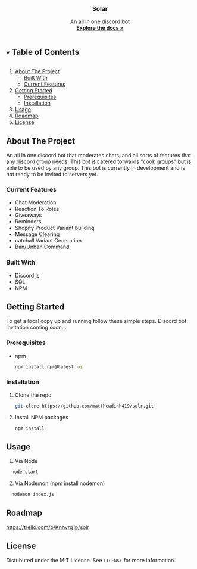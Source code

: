 <!-- PROJECT LOGO -->
<br />
<p align="center">
  <a href="https://github.com/matthewdinh419/solr">
  </a>

  <h3 align="center">Solar</h3>

  <p align="center">
    An all in one discord bot
    <br />
    <a href="https://app.gitbook.com/@madi0567/s/solr/"><strong>Explore the docs »</strong></a>
    <br />
  </p>
</p>

<!-- TABLE OF CONTENTS -->
<details open="open">
  <summary><h2 style="display: inline-block">Table of Contents</h2></summary>
  <ol>
    <li>
      <a href="#about-the-project">About The Project</a>
      <ul>
        <li><a href="#built-with">Built With</a></li>
        <li><a href="#current-features">Current Features</a></li>
      </ul>
    </li>
    <li>
      <a href="#getting-started">Getting Started</a>
      <ul>
        <li><a href="#prerequisites">Prerequisites</a></li>
        <li><a href="#installation">Installation</a></li>
      </ul>
    </li>
    <li><a href="#usage">Usage</a></li>
    <li><a href="#roadmap">Roadmap</a></li>
    <li><a href="#license">License</a></li>
  </ol>
</details>

<!-- ABOUT THE PROJECT -->

## About The Project

An all in one discord bot that moderates chats, and all sorts of features that any discord group needs. This bot is catered torwards "cook groups" but is able to be used by any group.
This bot is currently in development and is not ready to be invited to servers yet.

### Current Features

- []() Chat Moderation
- []() Reaction To Roles
- []() Giveaways
- []() Reminders
- []() Shopify Product Variant building
- []() Message Clearing
- []() catchall Variant Generation
- []() Ban/Unban Command

### Built With

- []() Discord.js
- []() SQL
- []() NPM

<!-- GETTING STARTED -->

## Getting Started

To get a local copy up and running follow these simple steps. Discord bot invitation coming soon...

### Prerequisites

- npm
  ```sh
  npm install npm@latest -g
  ```

### Installation

1. Clone the repo
   ```sh
   git clone https://github.com/matthewdinh419/solr.git
   ```
2. Install NPM packages
   ```sh
   npm install
   ```

<!-- USAGE EXAMPLES -->

## Usage

1. Via Node

```sh
  node start
```

2. Via Nodemon (npm install nodemon)

```sh
  nodemon index.js
```

<!-- ROADMAP -->

## Roadmap

https://trello.com/b/Knnvrg1p/solr

<!-- LICENSE -->

## License

Distributed under the MIT License. See `LICENSE` for more information.
